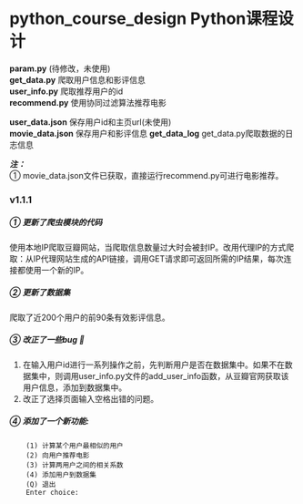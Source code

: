 # python_course_design Python课程设计
**param.py** (待修改，未使用)  
**get_data.py** 爬取用户信息和影评信息  
**user_info.py** 爬取推荐用户的id  
**recommend.py** 使用协同过滤算法推荐电影

**user_data.json** 保存用户id和主页url(未使用)  
**movie_data.json** 保存用户和影评信息
**get_data_log** get_data.py爬取数据的日志信息

***注：***   
① movie_data.json文件已获取，直接运行recommend.py可进行电影推荐。  

### v1.1.1
##### ① 更新了爬虫模块的代码
使用本地IP爬取豆瓣网站，当爬取信息数量过大时会被封IP。改用代理IP的方式爬取：从IP代理网站生成的API链接，调用GET请求即可返回所需的IP结果，每次连接都使用一个新的IP。

##### ② 更新了数据集
爬取了近200个用户的前90条有效影评信息。

##### ③ 改正了一些bug :bug:
1. 在输入用户id进行一系列操作之前，先判断用户是否在数据集中。如果不在数据集中，则调用user_info.py文件的add_user_info函数，从豆瓣官网获取该用户信息，添加到数据集中。
2. 改正了选择页面输入空格出错的问题。

##### ④ 添加了一个新功能:  
        (1) 计算某个用户最相似的用户
        (2) 向用户推荐电影
        (3) 计算两用户之间的相关系数
        (4) 添加用户到数据集
        (Q) 退出
        Enter choice:  
  